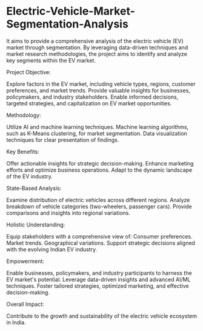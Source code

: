 # Electric-Vehicle-Market-Segmentation-Analysis
It aims to provide a comprehensive analysis of the electric vehicle (EV) market through segmentation. By leveraging data-driven techniques and market research methodologies, the project aims to identify and analyze key segments within the EV market.


Project Objective:

Explore factors in the EV market, including vehicle types, regions, customer preferences, and market trends.
Provide valuable insights for businesses, policymakers, and industry stakeholders.
Enable informed decisions, targeted strategies, and capitalization on EV market opportunities.


Methodology:

Utilize AI and machine learning techniques.
Machine learning algorithms, such as K-Means clustering, for market segmentation.
Data visualization techniques for clear presentation of findings.


Key Benefits:

Offer actionable insights for strategic decision-making.
Enhance marketing efforts and optimize business operations.
Adapt to the dynamic landscape of the EV industry.


State-Based Analysis:

Examine distribution of electric vehicles across different regions.
Analyze breakdown of vehicle categories (two-wheelers, passenger cars).
Provide comparisons and insights into regional variations.


Holistic Understanding:

Equip stakeholders with a comprehensive view of:
Consumer preferences.
Market trends.
Geographical variations.
Support strategic decisions aligned with the evolving Indian EV industry.


Empowerment:

Enable businesses, policymakers, and industry participants to harness the EV market's potential.
Leverage data-driven insights and advanced AI/ML techniques.
Foster tailored strategies, optimized marketing, and effective decision-making.


Overall Impact:

Contribute to the growth and sustainability of the electric vehicle ecosystem in India.
